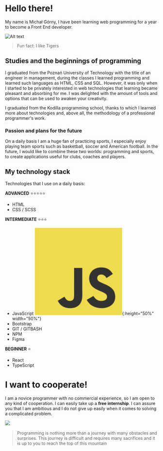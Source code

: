 # Hello there!

My name is Michał Górny, I have been learning web programming for a year to become a Front End developer.

![Alt text](https://media.giphy.com/media/aOVFXRGUqu1hK/giphy.gif)

> Fun fact: I like Tigers

## Studies and the beginnings of programming

I graduated from the Poznań University of Technology with the title of an engineer in management, during the classes I learned programming and learned such languages as HTML, CSS and SQL. However, it was only when I started to be privately interested in web technologies that learning became pleasant and absorbing for me. I was delighted with the amount of tools and options that can be used to awaken your creativity.

I graduated from the Kodilla programming school, thanks to which I learned more about technologies and, above all, the methodology of a professional programmer's work.

### Passion and plans for the future

On a daily basis I am a huge fan of practicing sports, I especially enjoy playing team sports such as basketball, soccer and American football.
In the future, I would like to combine these two worlds: programming and sports, to create applications useful for clubs, coaches and players.

## My technology stack

Technologies that I use on a daily basis:

**ADVANCED** :star::star::star::star::star:

- HTML
- CSS / SCSS

**INTERMEDIATE** :star::star::star:

- JavaScript ![test image size](https://raw.githubusercontent.com/github/explore/80688e429a7d4ef2fca1e82350fe8e3517d3494d/topics/javascript/javascript.png){:height="50%" width="50%"}
- Bootstrap
- GIT / GITBASH
- NPM
- Figma

**BEGINNER** :star:

- React
- TypeScript

# I want to cooperate!

I am a novice programmer with no commercial experience, so I am open to any kind of cooperation. I can easily take up a **free internship**. I can assure you that I am ambitious and I do not give up easily when it comes to solving a complicated problem.

![](https://www.testergier.pl/wp-content/uploads/2020/04/Journey-PS3.jpg)

> Programming is nothing more than a journey with many obstacles and surprises. This journey is difficult and requires many sacrifices and it is up to you to reach the top of this mountain

